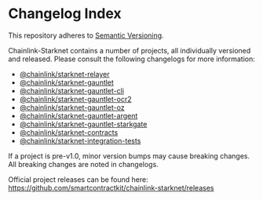# Changelog Index

This repository adheres to [Semantic Versioning](http://semver.org/).

Chainlink-Starknet contains a number of projects, all individually versioned and released. Please consult the following changelogs for more information:

- [@chainlink/starknet-relayer](/relayer/)
- [@chainlink/starknet-gauntlet](/packages-ts/gauntlet-starknet/)
- [@chainlink/starknet-gauntlet-cli](/packages-ts/gauntlet-starknet-cli/)
- [@chainlink/starknet-gauntlet-ocr2](/packages-ts/gauntlet-starknet-ocr2/)
- [@chainlink/starknet-gauntlet-oz](/packages-ts/gauntlet-starknet-oz/)
- [@chainlink/starknet-gauntlet-argent](/packages-ts/gauntlet-starknet-argent/)
- [@chainlink/starknet-gauntlet-starkgate](/packages-ts/gauntlet-starknet-starkgate/)
- [@chainlink/starknet-contracts](/contracts/)
- [@chainlink/starknet-integration-tests](/integration-tests/)

If a project is pre-v1.0, minor version bumps may cause breaking changes. All breaking changes are noted in changelogs.

Official project releases can be found here: https://github.com/smartcontractkit/chainlink-starknet/releases

